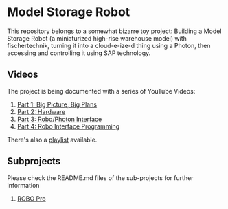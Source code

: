 # Model Storage Robot

This repository belongs to a somewhat bizarre toy project: Building a Model Storage Robot (a miniaturized high-rise warehouse model) with fischertechnik, turning it into a cloud-e-ize-d thing using a Photon, then accessing and controlling it using SAP technology. 

## Videos

The project is being documented with a series of YouTube Videos:

1. [Part 1: Big Picture, Big Plans](https://www.youtube.com/watch?v=ozQ6llI5t9o)
2. [Part 2: Hardware](https://www.youtube.com/watch?v=QhO6QhTORs8)
3. [Part 3: Robo/Photon Interface](https://www.youtube.com/watch?v=AiOt8bNfHYQ)
4. [Part 4: Robo Interface Programming](https://youtu.be/WUWeH45islI)

There's also a [playlist](https://www.youtube.com/playlist?list=PLqGbvyFQijidA8ByaTF4ljXxS-8kRFsRs) available.

## Subprojects

Please check the README.md files of the sub-projects for further information

1. [ROBO Pro](robo/README.md)


